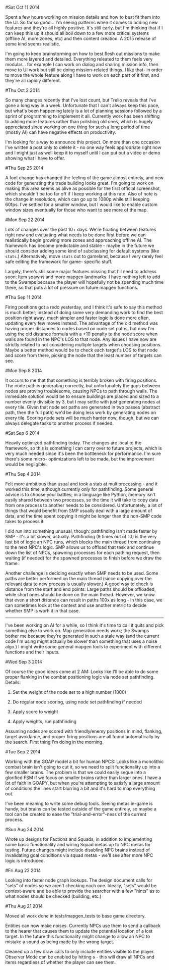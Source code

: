 #Sat Oct 11 2014

Spent a few hours working on mission details and how to best fit them into the
UI. So far so good... I'm seeing patterns when it comes to adding new features
and they're all highly positive. It's still early, but I'm thinking that if I
can keep this up it should all boil down to a few more critical systems (offline
AI, more zones, etc) and then content creation. A 2015 release of some kind
seems realistic.

I'm going to keep brainstorming on how to best flesh out missions to make them
more layered and detailed. Everything releated to them feels very modular... for
example I can work on dialog and sharing mission info, then move to UI work but
still be doing mission-related things. I like that- in order to move the whole
feature along I have to work on each part of it first, and they're all rapidly
different.

#Thu Oct 2  2014

So many changes recently that I've lost count, but Trello reveals that I've gone
a long way in a week. Unfortunate that I can't always keep this pace, but what's
been happening lately is a lot of planning sessions followed by a sprint of
programming to implement it all. Currently work has been shifting to adding more
features rather than polishing old ones, which is hugely appreciated since
working on one thing for such a long period of time (mostly AI) can have
negative effects on productivity.

I'm looking for a way to announce this project. On more than one occasion I've
written a post only to delete it - no one way feels appropriate right now and I
might just as well keep it to myself until I can put out a video or demo showing
what I have to offer.

#Thu Sep 25 2014

A font change has changed the feeling of the game almost entirely, and new code
for generating the trade building looks great. I'm going to work on making this
area seems as alive as possible for the first official screenshot, which
shouldn't be too far off if I keep working at this rate. Also of note is the
change in resolution, which can go up to 1080p while still keeping 60fps. I've
settled for a smaller window, but I would like to enable custom window sizes
eventually for those who want to see more of the map.

#Mon Sep 22 2014

Lots of changes over the past 10+ days. We're floating between features right
now and evaluating what needs to be done first before we can realistically
begin growing more zones and approaching offline AI. The framework has become
predictable and stable - maybe in the future we should consider adding some kind
of subclassing for default systems (like `stats`.) Alternatively, move `stats`
out to gameland, because I very rarely feel safe editing the framework for game-
specific stuff.

Largely, there's still some major features missing that I'll need to address
soon: Item spawns and more mapgen landmarks. I have nothing left to add to the
Swamps because the player will hopefully not be spending much time there, so
that puts a lot of pressure on future mapgen functions.

#Thu Sep 11 2014

Firing positions got a redo yesterday, and I think it's safe to say this method
is much better; instead of doing some very demanding work to find the best
position right away, much simpler and faster logic is done more often, updating
every few moves instead. The advantage of the old method was having proper
distances to nodes based on node set paths, but now I'm using the old distance
formula with a +10 penalty to the node score when walls are found in the NPC's
LOS to that node. Any issues I have now are strictly related to not considering
multiple targets when choosing positions. Maybe a better method would be to
check each target's LOS to that node and score from there, picking the node that
the least number of targets can see.

#Mon Sep  8 2014

It occurs to me that that something is terribly broken with firing positions.
The node path is generating correctly, but unfortunately the gaps between nodes
are proving troublesome, causing NPCs to path through walls. The immediate
solution would be to ensure buildings are placed and sized to a number evenly
divisible by 3, but I may settle with just generating nodes at every tile.
Given that node set paths are generated in two passes (abstract path, then the
full path) we'd be doing less work by generating nodes on every tile. Scoring
node sets will be much harder now, though, but we can always delegate tasks to
another process if needed.

#Sat Sep  6 2014

Heavily optimized pathfinding today. The changes are local to the framework, so
this is something I can carry over to future projects, which is very much needed
since it's been the bottleneck for performance. I'm sure there's some micro-
optimizations left to be made, but the improvement would be negligible.

#Thu Sep  4 2014

Felt more ambitious than usual and took a stab at multiprocessing - and it
worked this time, although currently only for pathfinding. Some general advice
is to choose your battles; in a language like Python, memory isn't easily shared
between two processes, so the time it will take to copy data from one process
to another needs to be considered. Unfortunately, a lot of things that would
benefit from SMP usually deal with a large amount of data, and the time spent
copying it might be longer than the non-SMP code takes to process it.

I did run into something unusual, though: pathfinding isn't made faster by SMP -
it's a bit slower, actually. Pathfinding (9 times out of 10) is the very last
bit of logic an NPC runs, which blocks the main thread from continuing to the
next NPC's logic. SMP allows us to offload that task and continue down the list
of NPCs, spawning processes for each pathing request, then waiting (if needed)
for the spawned processes to finish before we draw the frame.

Another challenge is deciding exactly when SMP needs to be used. Some paths are
better performed on the main thread (since copying over the relevant data to
new process is usually slower.) A good way to check is distance from the start
and end points: Large paths should be offloaded, while short ones should be done
on the main thread. However, we know that even a short distance can result in
paths 100x as long - in this case, we can sometimes look at the context and use
another metric to decide whether SMP is worh it in that case.

---

I've been working on AI for a while, so I think it's time to call it quits and
pick something else to work on. Map generation needs work; the Swamps bother me
because they're generated in such a stale way (and the current code I'm using
might actually be slower than something that uses a noise algo.) I might write
some general mapgen tools to experiment with different functions and their
inputs.

#Wed Sep  3 2014

Of course the good ideas come at 2 AM: Looks like I'll be able to do some proper
flanking in the combat positioning logic via node set pathfinding. Details:

1) Set the weight of the node set to a high number (1000)

2) Do regular node scoring, using node set pathfinding if needed

3) Apply score to weight

4) Apply weights, run pathfinding

Assuming nodes are scored with friendly/enemy positions in mind, flanking,
target avoidance, and proper firing positions are all found automatically by the
search. First thing I'm doing in the morning.

#Tue Sep  2 2014

Working with the GOAP model a bit for human NPCS: Looks like a monolithic combat
brain isn't going to cut it, so we need to split functionality up into a few
smaller brains. The problem is that we could easily segue into a glorified FSM
if we focus on smaller brains rather than larger ones. I have a lot of faith in
GOAPY, but when you're attempting to satisfy a large amount of conditions the
lines start blurring a bit and it's hard to map everything out.

I've been meaning to write some debug tools. Seeing metas in-game is handy, but
brains can be tested outside of the game entirely, so maybe a tool can be
created to ease the "trial-and-error"-ness of the current process.

#Sun Aug 24 2014

Wrote up designs for Factions and Squads, in addition to implementing some basic
functionality and wiring Squad metas up to NPC metas for testing. Future changes
might include disabling NPC brains instead of invalidating goal conditions via
squad metas - we'll see after more NPC logic is introduced.

#Fri Aug 22 2014

Looking into faster node graph lookups. The design document calls for "sets"
of nodes so we aren't checking each one. Ideally, "sets" would be context-aware
and be able to provide the searcher with a few "hints" as to what nodes should
be checked (building, etc.)

#Thu Aug 21 2014

Moved all work done in tests/mapgen_tests to base game directory.

Entities can now make noises. Currently NPCs use them to send a callback to
the hearer that causes them to update the potential location of a lost target.
In the future this functionality might change to allow an NPC to mistake a sound
as being made by the wrong target.

Cleaned up a few draw calls to only include entities visible to the player.
Observer Mode can be enabled by hitting `o` - this will draw all NPCs
and items regardless of whether the player can see them.
